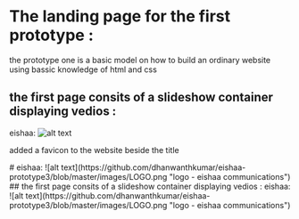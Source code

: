 # The landing page for the first prototype :

the prototype one is a basic model on how to build an ordinary website using bassic knowledge of html and css 

## the first page consits of a slideshow container displaying vedios :
eishaa: ![alt text](https://github.com/dhanwanthkumar/eishaa-prototype3/blob/master/images/LOGO.png "logo - eishaa communications")
<p>added a favicon to the website beside the title</p>
#
eishaa: ![alt text](https://github.com/dhanwanthkumar/eishaa-prototype3/blob/master/images/LOGO.png "logo - eishaa communications")
## the first page consits of a slideshow container displaying vedios :
eishaa: ![alt text](https://github.com/dhanwanthkumar/eishaa-prototype3/blob/master/images/LOGO.png "logo - eishaa communications")
